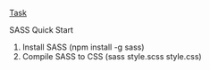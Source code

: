 [Task](https://github.com/rolling-scopes-school/tasks/blob/master/tasks/markups/level-3/repair-design-project/repair-design-project-en.md)

SASS Quick Start
1) Install SASS (npm install -g sass)
2) Compile SASS to CSS (sass style.scss style.css) 
